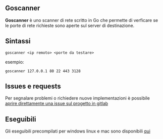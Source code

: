 ## Goscanner

**Goscanner** è uno scanner di rete scritto in Go che permette di verficare se le porte di rete richieste sono aperte sul server di destinazione.

## Sintassi

    goscanner <ip remoto> <porte da testare>

esempio:

    goscanner 127.0.0.1 80 22 443 3128

## Issues e requests

Per segnalare problemi o richiedere nuove implementazioni è possibile [aprire direttamente una issue sul progetto in gitlab](https://scm.code.telecomitalia.it/00246506/goscanner/issues)



## Eseguibili

Gli eseguibili precompilati per windows linux e mac sono disponibili [qui](https://scm.code.telecomitalia.it/00246506/goscanner/tree/master/eseguibili)